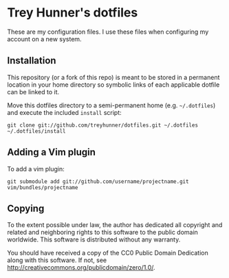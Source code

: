 # Trey Hunner's dotfiles

These are my configuration files.  I use these files when configuring my
account on a new system.

## Installation

This repository (or a fork of this repo) is meant to be stored in a permanent
location in your home directory so symbolic links of each applicable dotfile
can be linked to it.

Move this dotfiles directory to a semi-permanent home (e.g. `~/.dotfiles`) and
execute the included `install` script:

    git clone git://github.com/treyhunner/dotfiles.git ~/.dotfiles
    ~/.dotfiles/install


## Adding a Vim plugin

To add a vim plugin:

    git submodule add git://github.com/username/projectname.git vim/bundles/projectname

## Copying

To the extent possible under law, the author has dedicated all copyright and related and neighboring rights to this software to the public domain worldwide. This software is distributed without any warranty.

You should have received a copy of the CC0 Public Domain Dedication along with this software. If not, see <http://creativecommons.org/publicdomain/zero/1.0/>.
